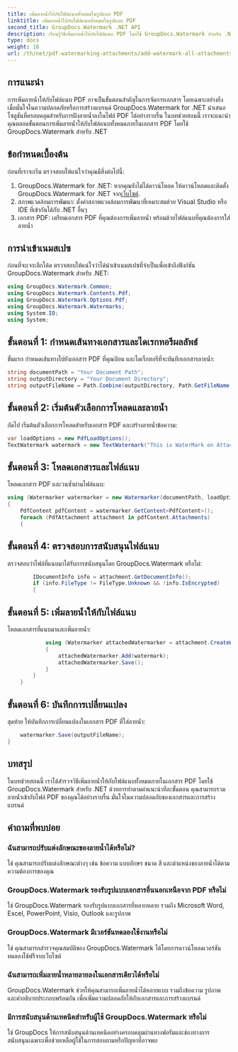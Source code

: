 ```yaml
---
title: เพิ่มลายน้ำให้กับไฟล์แนบทั้งหมดในรูปแบบ PDF
linktitle: เพิ่มลายน้ำให้กับไฟล์แนบทั้งหมดในรูปแบบ PDF
second_title: GroupDocs.Watermark .NET API
description: เรียนรู้วิธีเพิ่มลายน้ำให้กับไฟล์แนบ PDF โดยใช้ GroupDocs.Watermark สำหรับ .NET รักษาความปลอดภัยเอกสารของคุณด้วยลายน้ำแบบกำหนดเองได้อย่างง่ายดาย
type: docs
weight: 16
url: /th/net/pdf-watermarking-attachments/add-watermark-all-attachments-pdf/
---
```

## การแนะนำ
การเพิ่มลายน้ำให้กับไฟล์แนบ PDF อาจเป็นขั้นตอนสำคัญในการจัดการเอกสาร โดยเฉพาะอย่างยิ่งเมื่อมั่นใจในความปลอดภัยหรือการสร้างแบรนด์ GroupDocs.Watermark for .NET นำเสนอโซลูชันที่ครอบคลุมสำหรับการฝังลายน้ำลงในไฟล์ PDF ได้อย่างราบรื่น ในบทช่วยสอนนี้ เราจะแนะนำคุณตลอดขั้นตอนการเพิ่มลายน้ำให้กับไฟล์แนบทั้งหมดภายในเอกสาร PDF โดยใช้ GroupDocs.Watermark สำหรับ .NET
## ข้อกำหนดเบื้องต้น
ก่อนที่เราจะเริ่ม ตรวจสอบให้แน่ใจว่าคุณมีสิ่งต่อไปนี้:
1.  GroupDocs.Watermark for .NET: หากคุณยังไม่ได้ดาวน์โหลด ให้ดาวน์โหลดและติดตั้ง GroupDocs.Watermark for .NET จาก[เว็บไซต์](https://releases.groupdocs.com/Watermark/net/).
2. สภาพแวดล้อมการพัฒนา: ตั้งค่าสภาพแวดล้อมการพัฒนาที่เหมาะสมด้วย Visual Studio หรือ IDE ที่เข้ากันได้กับ .NET อื่นๆ
3. เอกสาร PDF: เตรียมเอกสาร PDF ที่คุณต้องการเพิ่มลายน้ำ พร้อมด้วยไฟล์แนบที่คุณต้องการใส่ลายน้ำ

## การนำเข้าเนมสเปซ
ก่อนที่จะเจาะลึกโค้ด ตรวจสอบให้แน่ใจว่าได้นำเข้าเนมสเปซที่จำเป็นเพื่อเข้าถึงฟังก์ชัน GroupDocs.Watermark สำหรับ .NET:
```csharp
using GroupDocs.Watermark.Common;
using GroupDocs.Watermark.Contents.Pdf;
using GroupDocs.Watermark.Options.Pdf;
using GroupDocs.Watermark.Watermarks;
using System.IO;
using System;
```
## ขั้นตอนที่ 1: กำหนดเส้นทางเอกสารและไดเรกทอรีผลลัพธ์
ขั้นแรก กำหนดเส้นทางไปยังเอกสาร PDF ที่คุณป้อน และไดเร็กทอรีที่จะบันทึกเอกสารลายน้ำ:
```csharp
string documentPath = "Your Document Path";
string outputDirectory = "Your Document Directory";
string outputFileName = Path.Combine(outputDirectory, Path.GetFileName(documentPath));
```
## ขั้นตอนที่ 2: เริ่มต้นตัวเลือกการโหลดและลายน้ำ
ถัดไป เริ่มต้นตัวเลือกการโหลดสำหรับเอกสาร PDF และสร้างลายน้ำข้อความ:
```csharp
var loadOptions = new PdfLoadOptions();
TextWatermark watermark = new TextWatermark("This is WaterMark on Attachment", new Font("Arial", 19));
```
## ขั้นตอนที่ 3: โหลดเอกสารและไฟล์แนบ
โหลดเอกสาร PDF และวนซ้ำผ่านไฟล์แนบ:
```csharp
using (Watermarker watermarker = new Watermarker(documentPath, loadOptions))
{
    PdfContent pdfContent = watermarker.GetContent<PdfContent>();
    foreach (PdfAttachment attachment in pdfContent.Attachments)
    {
```
## ขั้นตอนที่ 4: ตรวจสอบการสนับสนุนไฟล์แนบ
ตรวจสอบว่าไฟล์ที่แนบมาได้รับการสนับสนุนโดย GroupDocs.Watermark หรือไม่:
```csharp
        IDocumentInfo info = attachment.GetDocumentInfo();
        if (info.FileType != FileType.Unknown && !info.IsEncrypted)
        {
```
## ขั้นตอนที่ 5: เพิ่มลายน้ำให้กับไฟล์แนบ
โหลดเอกสารที่แนบมาและเพิ่มลายน้ำ:
```csharp
            using (Watermarker attachedWatermarker = attachment.CreateWatermarker())
            {
                attachedWatermarker.Add(watermark);
                attachedWatermarker.Save();
            }
        }
    }
```
## ขั้นตอนที่ 6: บันทึกการเปลี่ยนแปลง
สุดท้าย ให้บันทึกการเปลี่ยนแปลงในเอกสาร PDF ที่ใส่ลายน้ำ:
```csharp
    watermarker.Save(outputFileName);
}
```

## บทสรุป
ในบทช่วยสอนนี้ เราได้สำรวจวิธีเพิ่มลายน้ำให้กับไฟล์แนบทั้งหมดภายในเอกสาร PDF โดยใช้ GroupDocs.Watermark สำหรับ .NET ด้วยการทำตามคำแนะนำทีละขั้นตอน คุณสามารถรวมลายน้ำเข้ากับไฟล์ PDF ของคุณได้อย่างราบรื่น มั่นใจในความปลอดภัยของเอกสารและการสร้างแบรนด์
## คำถามที่พบบ่อย
### ฉันสามารถปรับแต่งลักษณะของลายน้ำได้หรือไม่?
ใช่ คุณสามารถปรับแต่งลักษณะต่างๆ เช่น ข้อความ แบบอักษร ขนาด สี และตำแหน่งของลายน้ำได้ตามความต้องการของคุณ
### GroupDocs.Watermark รองรับรูปแบบเอกสารอื่นนอกเหนือจาก PDF หรือไม่
ใช่ GroupDocs.Watermark รองรับรูปแบบเอกสารที่หลากหลาย รวมถึง Microsoft Word, Excel, PowerPoint, Visio, Outlook และรูปภาพ
### GroupDocs.Watermark มีเวอร์ชันทดลองใช้งานหรือไม่
ใช่ คุณสามารถสำรวจคุณสมบัติของ GroupDocs.Watermark ได้โดยการดาวน์โหลดเวอร์ชันทดลองใช้ฟรีจากเว็บไซต์
### ฉันสามารถเพิ่มลายน้ำหลายลายลงในเอกสารเดียวได้หรือไม่
GroupDocs.Watermark ช่วยให้คุณสามารถเพิ่มลายน้ำได้หลายแบบ รวมถึงข้อความ รูปภาพ และคำอธิบายประกอบพร้อมกัน เพื่อเพิ่มความปลอดภัยให้กับเอกสารและการสร้างแบรนด์
### มีการสนับสนุนด้านเทคนิคสำหรับผู้ใช้ GroupDocs.Watermark หรือไม่
ใช่ GroupDocs ให้การสนับสนุนด้านเทคนิคอย่างครอบคลุมผ่านทางฟอรัมและช่องทางการสนับสนุนเฉพาะเพื่อช่วยเหลือผู้ใช้ในการสอบถามหรือปัญหาที่อาจพบ